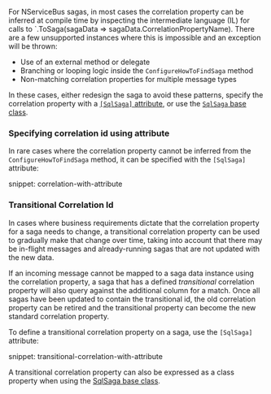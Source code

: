 For NServiceBus sagas, in most cases the correlation property can be inferred at compile time by inspecting the intermediate language (IL) for calls to `.ToSaga(sagaData => sagaData.CorrelationPropertyName). There are a few unsupported instances where this is impossible and an exception will be thrown:

* Use of an external method or delegate
* Branching or looping logic inside the `ConfigureHowToFindSaga` method
* Non-matching correlation properties for multiple message types

In these cases, either redesign the saga to avoid these patterns, specify the correlation property with a [`[SqlSaga]` attribute](#correlation-ids-specifying-correlation-id-using-attribute), or use the [`SqlSaga` base class](sqlsaga.md).


### Specifying correlation id using attribute

In rare cases where the correlation property cannot be inferred from the `ConfigureHowToFindSaga` method, it can be specified with the `[SqlSaga]` attribute:

snippet: correlation-with-attribute


### Transitional Correlation Id

In cases where business requirements dictate that the correlation property for a saga needs to change, a transitional correlation property can be used to gradually make that change over time, taking into account that there may be in-flight messages and already-running sagas that are not updated with the new data.

If an incoming message cannot be mapped to a saga data instance using the correlation property, a saga that has a defined _transitional_ correlation property will also query against the additional column for a match. Once all sagas have been updated to contain the transitional id, the old correlation property can be retired and the transitional property can become the new standard correlation property.

To define a transitional correlation property on a saga, use the `[SqlSaga]` attribute:

snippet: transitional-correlation-with-attribute

A transitional correlation property can also be expressed as a class property when using the [SqlSaga base class](sqlsaga.md#correlation-ids-correlation-and-transitional-ids).